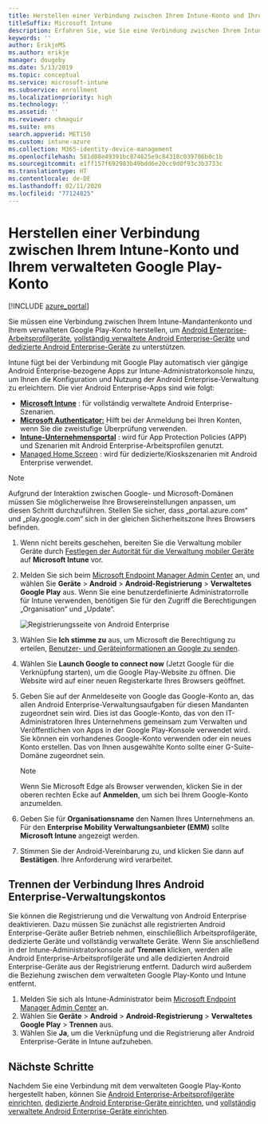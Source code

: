 ```yaml
---
title: Herstellen einer Verbindung zwischen Ihrem Intune-Konto und Ihrem verwalteten Google Play-Konto
titleSuffix: Microsoft Intune
description: Erfahren Sie, wie Sie eine Verbindung zwischen Ihrem Intune-Konto und Ihrem verwalteten Google Play-Konto herstellen können.
keywords: ''
author: ErikjeMS
ms.author: erikje
manager: dougeby
ms.date: 5/13/2019
ms.topic: conceptual
ms.service: microsoft-intune
ms.subservice: enrollment
ms.localizationpriority: high
ms.technology: ''
ms.assetid: ''
ms.reviewer: chmaguir
ms.suite: ems
search.appverid: MET150
ms.custom: intune-azure
ms.collection: M365-identity-device-management
ms.openlocfilehash: 581d88e49391bc874625e9c84318c039706b0c1b
ms.sourcegitcommit: e1ff157f692983b49bdd6e20cc9d0f93c3b3733c
ms.translationtype: HT
ms.contentlocale: de-DE
ms.lasthandoff: 02/11/2020
ms.locfileid: "77124825"
---
```

# <a name="connect-your-intune-account-to-your-managed-google-play-account"></a>Herstellen einer Verbindung zwischen Ihrem Intune-Konto und Ihrem verwalteten Google Play-Konto

[!INCLUDE [azure_portal](../includes/azure_portal.md)]

Sie müssen eine Verbindung zwischen Ihrem Intune-Mandantenkonto und Ihrem verwalteten Google Play-Konto herstellen, um [Android Enterprise-Arbeitsprofilgeräte](android-work-profile-enroll.md), [vollständig verwaltete Android Enterprise-Geräte](android-fully-managed-enroll.md) und [dedizierte Android Enterprise-Geräte](android-kiosk-enroll.md) zu unterstützen.  

Intune fügt bei der Verbindung mit Google Play automatisch vier gängige Android Enterprise-bezogene Apps zur Intune-Administratorkonsole hinzu, um Ihnen die Konfiguration und Nutzung der Android Enterprise-Verwaltung zu erleichtern. Die vier Android Enterprise-Apps sind wie folgt:

- **[Microsoft Intune](https://play.google.com/store/apps/details?id=com.microsoft.intune)** : für vollständig verwaltete Android Enterprise-Szenarien.
- **[Microsoft Authenticator:](https://play.google.com/store/apps/details?id=com.azure.authenticator)** Hilft bei der Anmeldung bei Ihren Konten, wenn Sie die zweistufige Überprüfung verwenden.
- **[Intune-Unternehmensportal](https://play.google.com/store/apps/details?id=com.microsoft.windowsintune.companyportal)** : wird für App Protection Policies (APP) und Szenarien mit Android Enterprise-Arbeitsprofilen genutzt.
- [Managed Home Screen](https://play.google.com/store/apps/details?id=com.microsoft.launcher.enterprise) : wird für dedizierte/Kioskszenarien mit Android Enterprise verwendet.

> [!NOTE]
> Aufgrund der Interaktion zwischen Google- und Microsoft-Domänen müssen Sie möglicherweise Ihre Browsereinstellungen anpassen, um diesen Schritt durchzuführen.  Stellen Sie sicher, dass „portal.azure.com“ und „play.google.com“ sich in der gleichen Sicherheitszone Ihres Browsers befinden.

1. Wenn nicht bereits geschehen, bereiten Sie die Verwaltung mobiler Geräte durch [Festlegen der Autorität für die Verwaltung mobiler Geräte](../fundamentals/mdm-authority-set.md) auf **Microsoft Intune** vor.
2. Melden Sie sich beim [Microsoft Endpoint Manager Admin Center](https://go.microsoft.com/fwlink/?linkid=2109431) an, und wählen Sie **Geräte** > **Android** > **Android-Registrierung** > **Verwaltetes Google Play** aus.  Wenn Sie eine benutzerdefinierte Administratorrolle für Intune verwenden, benötigen Sie für den Zugriff die Berechtigungen „Organisation“ und „Update“.
   
   ![Registrierungsseite von Android Enterprise](./media/connect-intune-android-enterprise/android-work-bind.png)

3. Wählen Sie **Ich stimme zu** aus, um Microsoft die Berechtigung zu erteilen, [Benutzer- und Geräteinformationen an Google zu senden](../protect/data-intune-sends-to-google.md). 
   
4. Wählen Sie **Launch Google to connect now** (Jetzt Google für die Verknüpfung starten), um die Google Play-Website zu öffnen. Die Website wird auf einer neuen Registerkarte Ihres Browsers geöffnet.
  
5. Geben Sie auf der Anmeldeseite von Google das Google-Konto an, das allen Android Enterprise-Verwaltungsaufgaben für diesen Mandanten zugeordnet sein wird. Dies ist das Google-Konto, das von den IT-Administratoren Ihres Unternehmens gemeinsam zum Verwalten und Veröffentlichen von Apps in der Google Play-Konsole verwendet wird. Sie können ein vorhandenes Google-Konto verwenden oder ein neues Konto erstellen. Das von Ihnen ausgewählte Konto sollte einer G-Suite-Domäne zugeordnet sein.
    
    > [!Note]
    > Wenn Sie Microsoft Edge als Browser verwenden, klicken Sie in der oberen rechten Ecke auf **Anmelden**, um sich bei Ihrem Google-Konto anzumelden.

6. Geben Sie für **Organisationsname** den Namen Ihres Unternehmens an. Für den **Enterprise Mobility Verwaltungsanbieter (EMM)** sollte **Microsoft Intune** angezeigt werden.

7. Stimmen Sie der Android-Vereinbarung zu, und klicken Sie dann auf **Bestätigen**. Ihre Anforderung wird verarbeitet.

## <a name="disconnect-your-android-enterprise-administrative-account"></a>Trennen der Verbindung Ihres Android Enterprise-Verwaltungskontos

Sie können die Registrierung und die Verwaltung von Android Enterprise deaktivieren. Dazu müssen Sie zunächst alle registrierten Android Enterprise-Geräte außer Betrieb nehmen, einschließlich Arbeitsprofilgeräte, dedizierte Geräte und vollständig verwaltete Geräte. Wenn Sie anschließend in der Intune-Administratorkonsole auf **Trennen** klicken, werden alle Android Enterprise-Arbeitsprofilgeräte und alle dedizierten Android Enterprise-Geräte aus der Registrierung entfernt. Dadurch wird außerdem die Beziehung zwischen dem verwalteten Google Play-Konto und Intune entfernt.

1. Melden Sie sich als Intune-Administrator beim [Microsoft Endpoint Manager Admin Center](https://go.microsoft.com/fwlink/?linkid=2109431) an.
2. Wählen Sie **Geräte** > **Android** > **Android-Registrierung** > **Verwaltetes Google Play** > **Trennen** aus.
3. Wählen Sie **Ja**, um die Verknüpfung und die Registrierung aller Android Enterprise-Geräte in Intune aufzuheben.

## <a name="next-steps"></a>Nächste Schritte

Nachdem Sie eine Verbindung mit dem verwalteten Google Play-Konto hergestellt haben, können Sie [Android Enterprise-Arbeitsprofilgeräte einrichten](android-work-profile-enroll.md), [dedizierte Android Enterprise-Geräte einrichten](android-kiosk-enroll.md), und [vollständig verwaltete Android Enterprise-Geräte einrichten](android-fully-managed-enroll.md).
